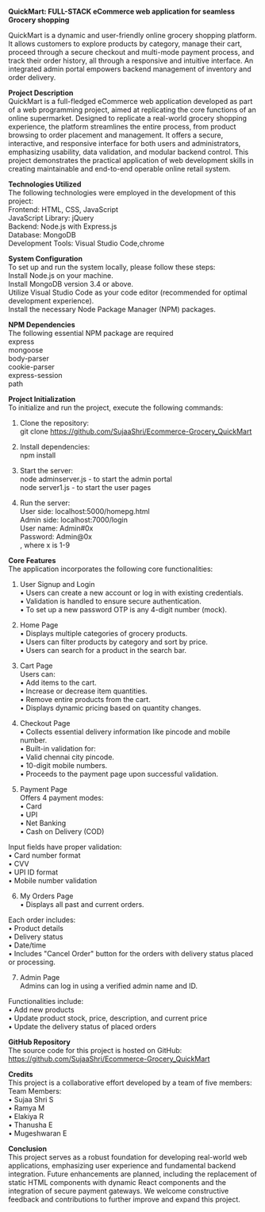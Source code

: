 **QuickMart: FULL-STACK eCommerce web application for seamless Grocery shopping**

QuickMart is a dynamic and user-friendly online grocery shopping platform. It allows customers to explore products by category, manage their cart, proceed through a secure checkout and multi-mode payment process, and track their order history, all through a responsive and intuitive interface. An integrated admin portal empowers backend management of inventory and order delivery.    

**Project Description**  
QuickMart is a full-fledged eCommerce web application developed as part of a web programming project, aimed at replicating the core functions of an online supermarket. Designed to replicate a real-world grocery shopping experience, the platform streamlines the entire process, from product browsing to order placement and management. It offers a secure, interactive, and responsive interface for both users and administrators, emphasizing usability, data validation, and modular backend control. This project demonstrates the practical application of web development skills in creating maintainable and end-to-end operable online retail system.    

**Technologies Utilized**  
The following technologies were employed in the development of this project:  
Frontend: HTML, CSS, JavaScript  
JavaScript Library: jQuery  
Backend: Node.js with Express.js  
Database: MongoDB  
Development Tools: Visual Studio Code,chrome    

**System Configuration**  
To set up and run the system locally, please follow these steps:  
Install Node.js on your machine.  
Install MongoDB version 3.4 or above.  
Utilize Visual Studio Code as your code editor (recommended for optimal development experience).  
Install the necessary Node Package Manager (NPM) packages.    

**NPM Dependencies**  
The following essential NPM package are required  
express  
mongoose  
body-parser  
cookie-parser  
express-session  
path    

**Project Initialization**  
To initialize and run the project, execute the following commands:  
1. Clone the repository:   
git clone https://github.com/SujaaShri/Ecommerce-Grocery_QuickMart    

2. Install dependencies:  
npm install    

3. Start the server:  
node adminserver.js - to start the admin portal  
node server1.js - to start the user pages    

4. Run the server:  
User side: localhost:5000/homepg.html  
Admin side: localhost:7000/login  
User name: Admin#0x  
Password: Admin@0x  
, where x is 1-9    

**Core Features**  
The application incorporates the following core functionalities:  
1. User Signup and Login  
•	Users can create a new account or log in with existing credentials.  
•	Validation is handled to ensure secure authentication.  
•	To set up a new password OTP is any 4-digit number (mock).    

2. Home Page  
•	Displays multiple categories of grocery products.  
•	Users can filter products by category and sort by price.  
•	Users can search for a product in the search bar.    

3. Cart Page  
    Users can:  
•	Add items to the cart.  
•	Increase or decrease item quantities.  
•	Remove entire products from the cart.  
•	Displays dynamic pricing based on quantity changes.

5. Checkout Page    
•	Collects essential delivery information like pincode and mobile number.  
•	Built-in validation for:  
•	Valid chennai city pincode.  
•	10-digit mobile numbers.  
•	Proceeds to the payment page upon successful validation.    

6. Payment Page  
    Offers 4 payment modes:  
•	Card  
•	UPI  
•	Net Banking  
•	Cash on Delivery (COD)    
   
Input fields have proper validation:  
•	Card number format  
•	CVV  
•	UPI ID format  
•	Mobile number validation    

6. My Orders Page  
•	Displays all past and current orders.  

Each order includes:  
•	Product details  
•	Delivery status  
•	Date/time  
•	Includes "Cancel Order" button for the orders with delivery status placed or processing.    

7. Admin Page  
   Admins can log in using a verified admin name and ID.    
   
 Functionalities include:  
•	Add new products  
•	Update product stock, price, description, and current price  
•	Update the delivery status of placed orders    

**GitHub Repository**  
The source code for this project is hosted on GitHub:  
https://github.com/SujaaShri/Ecommerce-Grocery_QuickMart    

**Credits**  
This project is a collaborative effort developed by a team of five members:  
Team Members:  
•	Sujaa Shri S    
•	Ramya M  
•	Elakiya R   
•	Thanusha E  
•	Mugeshwaran E    

**Conclusion**  
This project serves as a robust foundation for developing real-world web applications, emphasizing user experience and fundamental backend integration. Future enhancements are planned, including the replacement of static HTML components with dynamic React components and the integration of secure payment gateways.
We welcome constructive feedback and contributions to further improve and expand this project.
